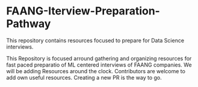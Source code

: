 # FAANG-Iterview-Preparation-Pathway
This repository contains resources focused to prepare for Data Science interviews.

This Repository is focused arround gathering and organizing resources for fast paced preparatio of ML centered interviews of FAANG companies.
We will be adding Resources around the clock.
Contributors are welcome to add own useful resources. Creating a new PR is the way to go.

